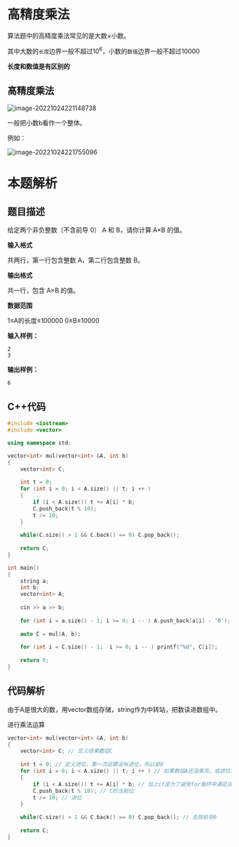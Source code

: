 # 高精度乘法

算法题中的高精度乘法常见的是大数×小数。

其中大数的`长度`边界一般不超过$10^6$，小数的`数值`边界一般不超过10000

**长度和数值是有区别的**

## 高精度乘法

![image-20221024221148738](https://cdn.jsdelivr.net/gh/Lx001T/my-imgs/jq2022/image-20221024221148738.png)

一般把小数b看作一个整体。

例如：

![image-20221024221755096](https://cdn.jsdelivr.net/gh/Lx001T/my-imgs/jq2022/image-20221024221755096.png)

# 本题解析

## 题目描述

给定两个非负整数（不含前导 0） A 和 B，请你计算 A×B 的值。

**输入格式**

共两行，第一行包含整数 A，第二行包含整数 B。

**输出格式**

共一行，包含 A×B 的值。

**数据范围**

1≤A的长度≤100000
0≤B≤10000

**输入样例：**

```
2
3
```

**输出样例：**

```
6
```

## C++代码

```C++
#include <iostream>
#include <vector>

using namespace std;

vector<int> mul(vector<int> &A, int b)
{
    vector<int> C;
    
    int t = 0;
    for (int i = 0; i < A.size() || t; i ++ )
    {
        if (i < A.size()) t += A[i] * b;
        C.push_back(t % 10);
        t /= 10;
    }
    
    while(C.size() > 1 && C.back() == 0) C.pop_back();
    
    return C;
}

int main()
{
    string a;
    int b;
    vector<int> A;
    
    cin >> a >> b;
    
    for (int i = a.size() - 1; i >= 0; i -- ) A.push_back(a[i] - '0');
    
    auto C = mul(A, b);
    
    for (int i = C.size() - 1;  i >= 0; i -- ) printf("%d", C[i]);
    
    return 0;
}
```

## 代码解析

由于A是很大的数，用vector数组存储，string作为中转站，把数读进数组中。

进行乘法运算

```C++
vector<int> mul(vector<int> &A, int b)
{
    vector<int> C; // 定义结果数组C
    
    int t = 0; // 定义进位，第一次运算没有进位，所以是0
    for (int i = 0; i < A.size() || t; i ++ ) // 如果数组A还没乘完，或进位还存在。继续做
    {
        if (i < A.size()) t += A[i] * b; // 加上if是为了避免for循环中满足进位存在的条件，但是i已经超了A的长度，进位又进行了一次运算。
        C.push_back(t % 10); // C的当前位
        t /= 10; // 进位
    }
    
    while(C.size() > 1 && C.back() == 0) C.pop_back(); // 去除前导0
    
    return C;
}
```

